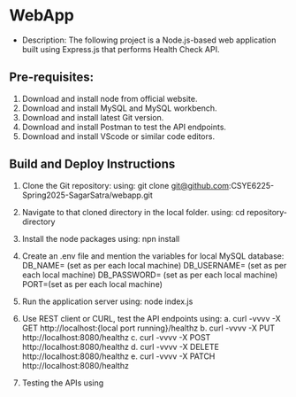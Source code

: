 # WebApp
 - Description: The following project is a Node.js-based web application built using Express.js that performs Health Check API.

## Pre-requisites:
1. Download and install node from official website.
2. Download and install MySQL and MySQL workbench.
3. Download and install latest Git version.
4. Download and install Postman to test the API endpoints.
5. Download and install VScode or similar code editors.


## Build and Deploy Instructions
1. Clone the Git repository: 
   using: git clone git@github.com:CSYE6225-Spring2025-SagarSatra/webapp.git

2. Navigate to that cloned directory in the local folder.
   using: cd repository-directory

3. Install the node packages
   using: npn install

4. Create an .env file and mention the variables for local MySQL database:
   DB_NAME= (set as per each local machine)
    DB_USERNAME= (set as per each local machine)
    DB_PASSWORD= (set as per each local machine)
    PORT=(set as per each local machine)

5. Run the application server
   using: node index.js

6. Use REST client or CURL, test the API endpoints
   using: 
        a. curl -vvvv -X GET http://localhost:{local port running}/healthz
        b. curl -vvvv -X PUT http://localhost:8080/healthz
        c. curl -vvvv -X POST http://localhost:8080/healthz
        d. curl -vvvv -X DELETE http://localhost:8080/healthz
        e. curl -vvvv -X PATCH http://localhost:8080/healthz


7. Testing the APIs using 